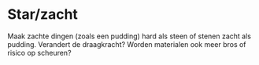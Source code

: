 # Star/zacht

Maak zachte dingen (zoals een pudding) hard als steen of stenen zacht als pudding.
Verandert de draagkracht?
Worden materialen ook meer bros of risico op scheuren?
